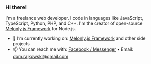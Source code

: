 ### Hi there!

I'm a freelance web developer. I code in languages like JavaScript, TypeScript, Python, PHP, and C++. I'm the creator of open-source [Melonly.js Framework](https://github.com/Doc077/melonly) for Node.js.

- 🔭 I’m currently working on: [Melonly.js Framework](https://github.com/Doc077/melonly) and other side projects
- 📫 You can reach me with: [Facebook / Messenger](https://www.facebook.com/dominik.rajkowski.9) • Email: dom.rajkowski@gmail.com
